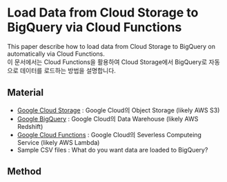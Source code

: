 # Load Data from Cloud Storage to BigQuery via Cloud Functions

This paper describe how to load data from Cloud Storage to BigQuery on automatically via Cloud Functions.  
이 문서에서는 Cloud Functions을 활용하여 Cloud Storage에서 BigQuery로 자동으로 데이터를 로드하는 방법을 설명합니다.

## Material

- [Google Cloud Storage](https://cloud.google.com/storage/) : Google Cloud의 Object Storage (likely AWS S3)
- [Google BigQuery](https://cloud.google.com/bigquery/) : Google Cloud의 Data Warehouse (likely AWS Redshift)
- [Google Cloud Functions](https://cloud.google.com/functions/docs/concepts/overview) : Google Cloud의 Severless Computeing Service (likely AWS Lambda)
- Sample CSV files : What do you want data are loaded to BigQuery?



## Method


